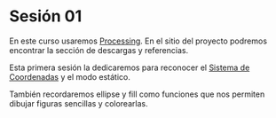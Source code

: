 # Sesión 01 

En este curso usaremos [Processing](https://processing.org/). En el sitio del proyecto podremos encontrar la sección de descargas y referencias.

Esta primera sesión la dedicaremos para reconocer el [Sistema de Coordenadas](https://processing.org/tutorials/coordinatesystemandshapes) y el modo estático. 

También recordaremos ellipse y fill como funciones que nos permiten dibujar figuras sencillas y colorearlas.